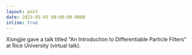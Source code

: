 ```yaml
---
layout: post
date: 2023-05-03 00:00:00-0000
inline: true
---
```


Xiongjie gave a talk titled "An Introduction to Differentiable Particle Filters" at Rice University (virtual talk). 

